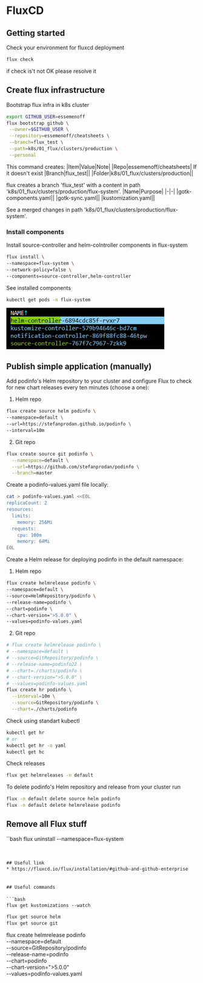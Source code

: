 # FluxCD

## Getting started

Check your environment for fluxcd deployment
```bash
flux check
```

if check is't not OK please resolve it


## Create flux infrastructure

Bootstrap flux infra in k8s cluster
```bash
export GITHUB_USER=essemenoff
flux bootstrap github \
 --owner=$GITHUB_USER \
 --repository=essemenoff/cheatsheets \
 --branch=flux_test \
 --path=k8s/01_flux/clusters/production \
 --personal
```
This command creates:
|Item|Value|Note|
|Repo|essemenoff/cheatsheets| If it doesn't exist
|Branch|flux_test||
|Folder|k8s/01_flux/clusters/production||

flux creates a branch 'flux_test' with a content in path 
'k8s/01_flux/clusters/production/flux-system'.
|Name|Purpose|
|-|-|
|gotk-components.yaml||
|gotk-sync.yaml||
|kustomization.yaml||

See a merged changes in path 'k8s/01_flux/clusters/production/flux-system'.


### Install components

Install source-controller and helm-colntroller components in flux-system
```bash
flux install \
--namespace=flux-system \
--network-policy=false \
--components=source-controller,helm-controller
```

See installed components
```bash
kubectl get pods -n flux-system
```
![image](.docs/flux_components.png)

## Publish simple application (manually)

Add podinfo's Helm repository to your cluster and configure Flux to check for new chart releases every ten minutes (choose a one):
1. Helm repo
```bash
flux create source helm podinfo \
--namespace=default \
--url=https://stefanprodan.github.io/podinfo \
--interval=10m
```

2. Git repo

```bash
flux create source git podinfo \
  --namespace=default \
  --url=https://github.com/stefanprodan/podinfo \
  --branch=master
```


Create a podinfo-values.yaml file locally:
```bash
cat > podinfo-values.yaml <<EOL
replicaCount: 2
resources:
  limits:
    memory: 256Mi
  requests:
    cpu: 100m
    memory: 64Mi
EOL
```

Create a Helm release for deploying podinfo in the default namespace:
1. Helm repo
```bash
flux create helmrelease podinfo \
--namespace=default \
--source=HelmRepository/podinfo \
--release-name=podinfo \
--chart=podinfo \
--chart-version=">5.0.0" \
--values=podinfo-values.yaml
```

2. Git repo

```bash
# flux create helmrelease podinfo \
# --namespace=default \
# --source=GitRepository/podinfo \
# --release-name=podinfo22 \
# --chart=./charts/podinfo \
# --chart-version=">5.0.0" \
# --values=podinfo-values.yaml
flux create hr podinfo \
  --interval=10m \
  --source=GitRepository/podinfo \
  --chart=./charts/podinfo
```

Check using standart kubectl
```bash
kubectl get hr
# or
kubectl get hr -o yaml
kubectl get hc
```

Check releases
```bash
flux get helmreleases -n default
```

To delete podinfo's Helm repository and release from your cluster run
```bash
flux -n default delete source helm podinfo
flux -n default delete helmrelease podinfo
```

## Remove all Flux stuff

``bash
flux uninstall --namespace=flux-system
```


## Useful link
* https://fluxcd.io/flux/installation/#github-and-github-enterprise


## Useful commands

```bash
flux get kustomizations --watch
```


```bash
flux get source helm
flux get source git
```


flux create helmrelease podinfo \
--namespace=default \
--source=GitRepository/podinfo \
--release-name=podinfo \
--chart=podinfo \
--chart-version=">5.0.0" \
--values=podinfo-values.yaml
